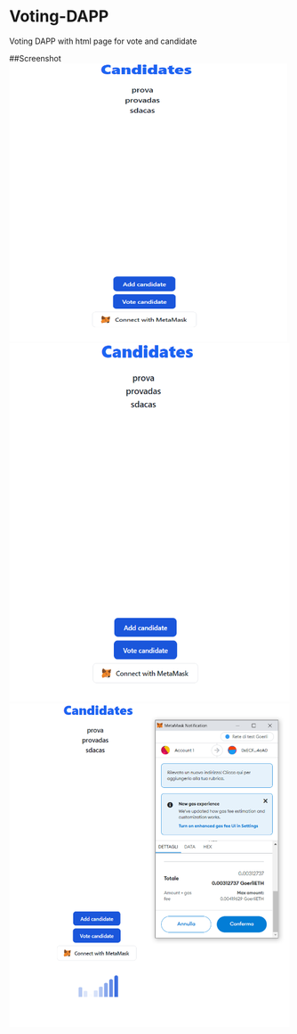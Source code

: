 # Voting-DAPP
Voting DAPP with html page for vote and candidate

##Screenshot
<a href="url"><img src="https://github.com/tommaso-caputi/voting-DAPP/blob/main/screen/standard.PNG" height="500" width="500" ></a>
![Alt text](https://github.com/tommaso-caputi/voting-DAPP/blob/main/screen/standard.PNG "Standard")
![Alt text](https://github.com/tommaso-caputi/voting-DAPP/blob/main/screen/Loading.PNG "Loading")
